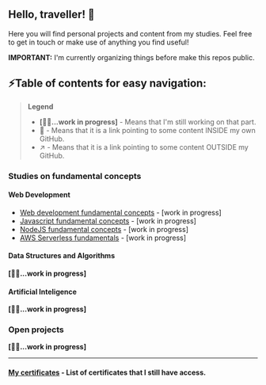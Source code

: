 ## Hello, traveller! 👋

Here you will find personal projects and content from my studies.
Feel free to get in touch or make use of anything you find useful!

**IMPORTANT:** I'm currently organizing things before make this repos public.

## ⚡Table of contents for easy navigation:

> **Legend**
> - **[👷‍♂️...work in progress]** - Means that I'm still working on that part.
> - 🔗 - Means that it is a link pointing to some content INSIDE my own GitHub.
> - ↗️ - Means that it is a link pointing to some content OUTSIDE my GitHub.

### Studies on fundamental concepts
#### Web Development
- [Web development fundamental concepts](https://github.com/techno-canvas/concepts-web-development) - [work in progress]
- [Javascript fundamental concepts](https://github.com/techno-canvas/concepts-javascript) - [work in progress]
- [NodeJS fundamental concepts](https://github.com/techno-canvas/concepts-nodejs) - [work in progress]
- [AWS Serverless fundamentals](https://github.com/techno-canvas/concepts-aws-serverless) - [work in progress]

#### Data Structures and Algorithms
  **[👷‍♂️...work in progress]**

#### Artificial Inteligence
  **[👷‍♂️...work in progress]**
  
### Open projects
  **[👷‍♂️...work in progress]**

---

#### [My certificates](https://github.com/techno-canvas/certificates) - List of certificates that I still have access.

